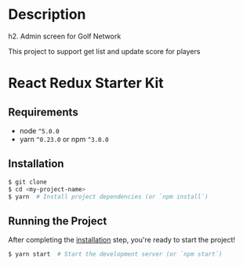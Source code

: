 # Description
h2. Admin screen for Golf Network

This project to support get list and update score for players

# React Redux Starter Kit


## Requirements
* node `^5.0.0`
* yarn `^0.23.0` or npm `^3.0.0`

## Installation

```bash
$ git clone
$ cd <my-project-name>
$ yarn  # Install project dependencies (or `npm install`)
```

## Running the Project

After completing the [installation](#installation) step, you're ready to start the project!

```bash
$ yarn start  # Start the development server (or `npm start`)
```
